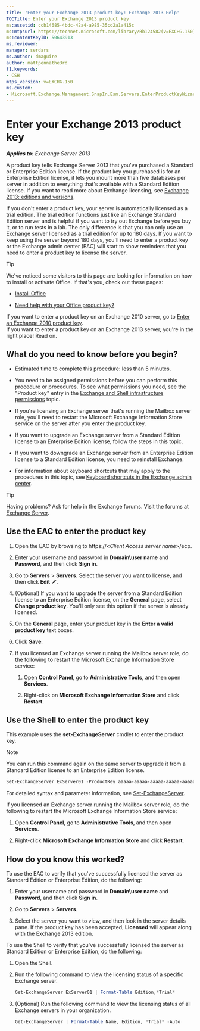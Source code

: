 ```yaml
---
title: 'Enter your Exchange 2013 product key: Exchange 2013 Help'
TOCTitle: Enter your Exchange 2013 product key
ms:assetid: ccb14685-4bdc-42a4-a985-35cd2a1a415c
ms:mtpsurl: https://technet.microsoft.com/library/Bb124582(v=EXCHG.150)
ms:contentKeyID: 50643913
ms.reviewer: 
manager: serdars
ms.author: dmaguire
author: mattpennathe3rd
f1.keywords:
- CSH
mtps_version: v=EXCHG.150
ms.custom:
- Microsoft.Exchange.Management.SnapIn.Esm.Servers.EnterProductKeyWizardForm.EnterProductKeyWizardPage
---
```


# Enter your Exchange 2013 product key

_**Applies to:** Exchange Server 2013_

A product key tells Exchange Server 2013 that you've purchased a Standard or Enterprise Edition license. If the product key you purchased is for an Enterprise Edition license, it lets you mount more than five databases per server in addition to everything that's available with a Standard Edition license. If you want to read more about Exchange licensing, see [Exchange 2013: editions and versions](exchange-2013-editions-and-versions-exchange-2013-help.md).

If you don't enter a product key, your server is automatically licensed as a trial edition. The trial edition functions just like an Exchange Standard Edition server and is helpful if you want to try out Exchange before you buy it, or to run tests in a lab. The only difference is that you can only use an Exchange server licensed as a trial edition for up to 180 days. If you want to keep using the server beyond 180 days, you'll need to enter a product key or the Exchange admin center (EAC) will start to show reminders that you need to enter a product key to license the server.

> [!TIP]
> We've noticed some visitors to this page are looking for information on how to install or activate Office. If that's you, check out these pages:
> <UL>
> <LI>
> <P><A href="https://support.microsoft.com/office/4414eaaf-0478-48be-9c42-23adc4716658">Install Office</A></P>
> <LI>
> <P><A href="https://support.microsoft.com/office/0a82e5ae-739e-4b92-a6f4-2ec780c185db">Need help with your Office product key?</A></P></LI></UL>If you want to enter a product key on an Exchange 2010 server, go to <A href="https://docs.microsoft.com/previous-versions/office/exchange-server-2010/bb124582(v=exchg.141)">Enter an Exchange 2010 product key</A>.<BR>If you want to enter a product key on an Exchange 2013 server, you're in the right place! Read on.

## What do you need to know before you begin?

- Estimated time to complete this procedure: less than 5 minutes.

- You need to be assigned permissions before you can perform this procedure or procedures. To see what permissions you need, see the "Product key" entry in the [Exchange and Shell infrastructure permissions](exchange-and-shell-infrastructure-permissions-exchange-2013-help.md) topic.

- If you're licensing an Exchange server that's running the Mailbox server role, you'll need to restart the Microsoft Exchange Information Store service on the server after you enter the product key.

- If you want to upgrade an Exchange server from a Standard Edition license to an Enterprise Edition license, follow the steps in this topic.

- If you want to downgrade an Exchange server from an Enterprise Edition license to a Standard Edition license, you need to reinstall Exchange.

- For information about keyboard shortcuts that may apply to the procedures in this topic, see [Keyboard shortcuts in the Exchange admin center](keyboard-shortcuts-in-the-exchange-admin-center-2013-help.md).

> [!TIP]
> Having problems? Ask for help in the Exchange forums. Visit the forums at [Exchange Server](https://go.microsoft.com/fwlink/p/?linkid=60612).

## Use the EAC to enter the product key

1. Open the EAC by browsing to https://\<*Client Access server name*\>/ecp.

2. Enter your username and password in **Domain\\user name** and **Password**, and then click **Sign in**.

3. Go to **Servers** \> **Servers**. Select the server you want to license, and then click **Edit** ![Edit icon](images/JJ218640.6f53ccb2-1f13-4c02-bea0-30690e6ea71d(EXCHG.150).gif "Edit icon").

4. (Optional) If you want to upgrade the server from a Standard Edition license to an Enterprise Edition license, on the **General** page, select **Change product key**. You'll only see this option if the server is already licensed.

5. On the **General** page, enter your product key in the **Enter a valid product key** text boxes.

6. Click **Save**.

7. If you licensed an Exchange server running the Mailbox server role, do the following to restart the Microsoft Exchange Information Store service:

    1. Open **Control Panel**, go to **Administrative Tools**, and then open **Services**.

    2. Right-click on **Microsoft Exchange Information Store** and click **Restart**.

## Use the Shell to enter the product key

This example uses the **set-ExchangeServer** cmdlet to enter the product key.

> [!NOTE]
> You can run this command again on the same server to upgrade it from a Standard Edition license to an Enterprise Edition license.

```powershell
Set-ExchangeServer ExServer01 -ProductKey aaaaa-aaaaa-aaaaa-aaaaa-aaaaa
```

For detailed syntax and parameter information, see [Set-ExchangeServer](https://docs.microsoft.com/powershell/module/exchange/Set-ExchangeServer).

If you licensed an Exchange server running the Mailbox server role, do the following to restart the Microsoft Exchange Information Store service:

1. Open **Control Panel**, go to **Administrative Tools**, and then open **Services**.

2. Right-click **Microsoft Exchange Information Store** and click **Restart**.

## How do you know this worked?

To use the EAC to verify that you've successfully licensed the server as Standard Edition or Enterprise Edition, do the following:

1. Enter your username and password in **Domain\\user name** and **Password**, and then click **Sign in**.

2. Go to **Servers** \> **Servers**.

3. Select the server you want to view, and then look in the server details pane. If the product key has been accepted, **Licensed** will appear along with the Exchange 2013 edition.

To use the Shell to verify that you've successfully licensed the server as Standard Edition or Enterprise Edition, do the following:

1. Open the Shell.

2. Run the following command to view the licensing status of a specific Exchange server.

    ```powershell
    Get-ExchangeServer ExServer01 | Format-Table Edition,*Trial*
    ```

3. (Optional) Run the following command to view the licensing status of all Exchange servers in your organization.

    ```powershell
    Get-ExchangeServer | Format-Table Name, Edition, *Trial* -Auto
    ```

